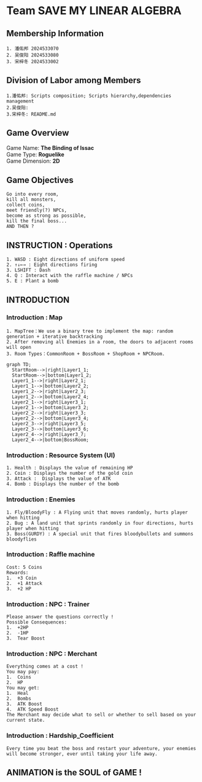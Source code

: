 # **Team SAVE MY LINEAR ALGEBRA**

## **Membership Information**
    1. 潘佑邦 2024533070
    2. 吴俊阳 2024533080
    3. 宋梓冬 2024533002

## **Division of Labor among Members**
    1.潘佑邦: Scripts composition; Scripts hierarchy,dependencies management
    2.吴俊阳:
    3.宋梓冬: README.md

## **Game Overview**
Game Name: **The Binding of Issac**  
Game Type: **Roguelike**  
Game Dimension: **2D**

## **Game Objectives**
    Go into every room, 
    kill all monsters, 
    collect coins,
    meet friendly(?) NPCs,
    become as strong as possible, 
    kill the final boss...
    AND THEN ?

## **INSTRUCTION : Operations**
    1. WASD : Eight directions of uniform speed
    2. ↑↓←→ : Eight directions firing
    3. LSHIFT : Dash
    4. Q : Interact with the raffle machine / NPCs
    5. E : Plant a bomb

## **INTRODUCTION**

### Introduction : Map
    1. MapTree：We use a binary tree to implement the map: random generation + iterative backtracking
    2. After removing all Enemies in a room, the doors to adjacent rooms will open
    3. Room Types：CommonRoom + BossRoom + ShopRoom + NPCRoom.
```mermaid
graph TD;
  StartRoom-->|right|Layer1_1;
  StartRoom-->|bottom|Layer1_2;
  Layer1_1-->|right|Layer2_1;
  Layer1_1-->|bottom|Layer2_2;
  Layer1_2-->|right|Layer2_3;
  Layer1_2-->|bottom|Layer2_4;
  Layer2_1-->|right|Layer3_1;
  Layer2_1-->|bottom|Layer3_2;
  Layer2_2-->|right|Layer3_3;
  Layer2_2-->|bottom|Layer3_4;
  Layer2_3-->|right|Layer3_5;
  Layer2_3-->|bottom|Layer3_6;
  Layer2_4-->|right|Layer3_7;
  Layer2_4-->|bottom|BossRoom;
```
### Introduction : Resource System (UI)
    1. Health : Displays the value of remaining HP
    2. Coin : Displays the number of the gold coin
    3. Attack :  Displays the value of ATK
    4. Bomb : Displays the number of the bomb
   
### Introduction : Enemies
    1. Fly/BloodyFly : A Flying unit that moves randomly, hurts player when hitting
    2. Bug : A land unit that sprints randomly in four directions, hurts player when hitting
    3. Boss(GURDY) : A special unit that fires bloodybullets and summons bloodyflies
   
### Introduction : Raffle machine  
    Cost: 5 Coins
    Rewards:
    1.  +3 Coin
    2.  +1 Attack
    3.  +2 HP
   
### Introduction : NPC : Trainer  
    Please answer the questions correctly !
    Possible Consequences:
    1.  +2HP
    2.  -1HP
    3.  Tear Boost
   
### Introduction : NPC : Merchant
    Everything comes at a cost !
    You may pay:
    1.  Coins
    2.  HP
    You may get:
    1.  Heal
    2.  Bombs
    3.  ATK Boost
    4.  ATK Speed Boost
    The Merchant may decide what to sell or whether to sell based on your current state.

### Introduction : Hardship_Coefficient
    Every time you beat the boss and restart your adventure, your enemies will become stronger, ever until taking your life away.

   

## ANIMATION is the SOUL of GAME !